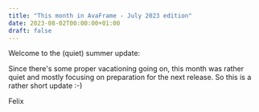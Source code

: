 ```yaml
---
title: "This month in AvaFrame - July 2023 edition"
date: 2023-08-02T00:00:00+01:00
draft: false
---
```


Welcome to the (quiet) summer update:

Since there's some proper vacationing going on, this month was rather quiet and mostly focusing on preparation for 
the next release. 
So this is a rather short update :-)

Felix

